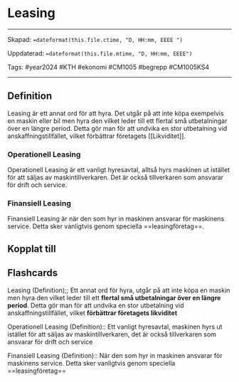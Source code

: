 # Leasing

---

Skapad: `=dateformat(this.file.ctime, "D, HH:mm, EEEE ")`

Uppdaterad: `=dateformat(this.file.mtime, "D, HH:mm, EEEE")`

Tags: #year2024 #KTH #ekonomi #CM1005 #begrepp #CM1005KS4

---

## Definition

Leasing är ett annat ord för att hyra. Det utgår på att inte köpa exempelvis en maskin eller bil men hyra den vilket leder till ett flertal små utbetalningar över en längre period. Detta gör man för att undvika en stor utbetalning vid anskaffningstillfället, vilket förbättrar företagets [[Likviditet]].

### Operationell Leasing

Operationell Leasing är ett vanligt hyresavtal, alltså hyrs maskinen ut istället för att säljas av maskintillverkaren. Det är också tillverkaren som ansvarar för drift och service.

### Finansiell Leasing

Finansiell Leasing är när den som hyr in maskinen ansvarar för maskinens service. Detta sker vanligtvis genom speciella ==leasingföretag==.

## Kopplat till

## Flashcards

Leasing (Definition);; Ett annat ord för hyra, utgår på att inte köpa en maskin men hyra den vilket leder till ett **flertal små utbetalningar över en längre period**. Detta gör man för att undvika en stor utbetalning vid anskaffningstillfället, vilket **förbättrar företagets likviditet**

Operationell Leasing (Definition):: Ett vanligt hyresavtal, maskinen hyrs ut istället för att säljas av maskintillverkaren, det är också tillverkaren som ansvarar för drift och service

Finansiell Leasing (Definition):: När den som hyr in maskinen ansvarar för maskinens service. Detta sker vanligtvis genom speciella ==leasingföretag==
